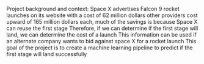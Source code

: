 Project background and context:
Space X advertises Falcon 9 rocket launches on its website with a cost of 62 million dollars other
providers cost upward of 165 million dollars each, much of the savings is because Space X can reuse
the first stage Therefore, if we can determine if the first stage will land, we can determine the cost
of a launch This information can be used if an alternate company wants to bid against space X for a
rocket launch This goal of the project is to create a machine learning pipeline to predict if the first
stage will land successfully
